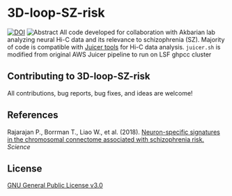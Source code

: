 # 3D-loop-SZ-risk
[![DOI](https://zenodo.org/badge/68036139.svg)](https://zenodo.org/badge/latestdoi/68036139)
![Abstract](https://raw.githubusercontent.com/tborrman/Schahram-project/master/img/graphical_abstract.jpg)
All code developed for collaboration with Akbarian lab analyzing neural Hi-C data and its relevance to schizophrenia (SZ). 
Majority of code is compatible with [Juicer tools](https://github.com/aidenlab/juicer/wiki) for Hi-C data analysis.
`juicer.sh` is modified from original AWS Juicer pipeline to run on LSF ghpcc cluster

## Contributing to 3D-loop-SZ-risk
All contributions, bug reports, bug fixes, and ideas are welcome!

## References
Rajarajan P., Borrman T., Liao W., et al. (2018). [Neuron-specific signatures in the chromosomal connectome associated with schizophrenia risk.](https://science.sciencemag.org/content/362/6420/eaat4311) *Science*

## License 
[GNU General Public License v3.0](LICENSE)

